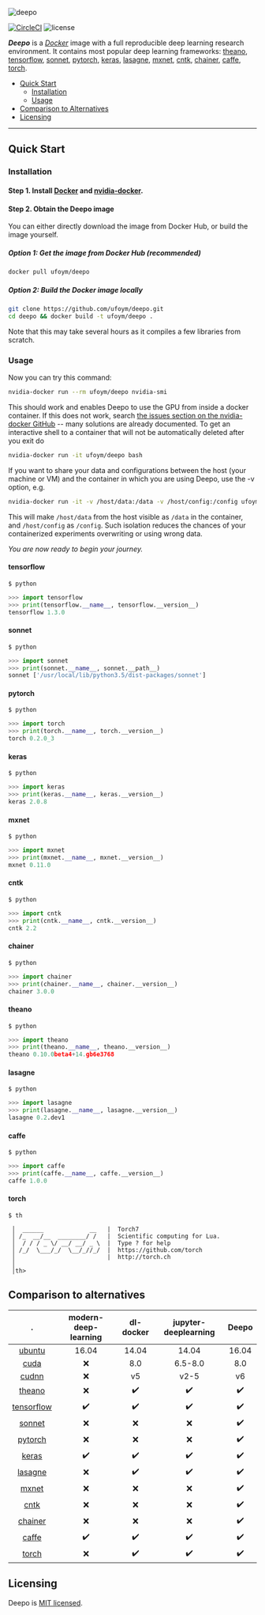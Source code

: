 ![deepo](https://user-images.githubusercontent.com/2270240/32102393-aecf573c-bb4e-11e7-811c-dc673cae7b9c.png)

[![CircleCI](https://img.shields.io/circleci/project/github/ufoym/deepo.svg)](https://circleci.com/gh/ufoym/deepo)
![license](https://img.shields.io/github/license/ufoym/deepo.svg)


***Deepo*** is a [*Docker*](http://www.docker.com/) image with a full reproducible deep learning research environment. It contains most popular deep learning frameworks:
[theano](http://deeplearning.net/software/theano),
[tensorflow](http://www.tensorflow.org),
[sonnet](https://github.com/deepmind/sonnet),
[pytorch](http://pytorch.org),
[keras](https://keras.io),
[lasagne](http://lasagne.readthedocs.io),
[mxnet](http://mxnet.incubator.apache.org),
[cntk](https://www.microsoft.com/en-us/cognitive-toolkit),
[chainer](https://chainer.org),
[caffe](http://caffe.berkeleyvision.org),
[torch](http://torch.ch/).

- [Quick Start](#Quick-Start)
  - [Installation](#Installation)
  - [Usage](#Usage)
- [Comparison to Alternatives](#Comparison)
- [Licensing](#Licensing)

---

<a name="Quick-Start"/>

## Quick Start


<a name="Installation"/>

### Installation

#### Step 1. Install [Docker](https://docs.docker.com/engine/installation/) and [nvidia-docker](https://github.com/NVIDIA/nvidia-docker).

#### Step 2. Obtain the Deepo image

You can either directly download the image from Docker Hub, or build the image yourself.

##### Option 1: Get the image from Docker Hub (recommended)
```bash
docker pull ufoym/deepo
```
##### Option 2: Build the Docker image locally
```bash
git clone https://github.com/ufoym/deepo.git
cd deepo && docker build -t ufoym/deepo .
```
Note that this may take several hours as it compiles a few libraries from scratch.

<a name="Usage"/>

### Usage

Now you can try this command:
```bash
nvidia-docker run --rm ufoym/deepo nvidia-smi
```
This should work and enables Deepo to use the GPU from inside a docker container.
If this does not work, search [the issues section on the nvidia-docker GitHub](https://github.com/NVIDIA/nvidia-docker/issues) -- many solutions are already documented. To get an interactive shell to a container that will not be automatically deleted after you exit do

```bash
nvidia-docker run -it ufoym/deepo bash
```

If you want to share your data and configurations between the host (your machine or VM) and the container in which you are using Deepo, use the -v option, e.g.
```bash
nvidia-docker run -it -v /host/data:/data -v /host/config:/config ufoym/deepo bash
```
This will make `/host/data` from the host visible as `/data` in the container, and `/host/config` as `/config`. Such isolation reduces the chances of your containerized experiments overwriting or using wrong data.


_You are now ready to begin your journey._


#### tensorflow
```$ python```
```python
>>> import tensorflow
>>> print(tensorflow.__name__, tensorflow.__version__)
tensorflow 1.3.0
```

#### sonnet
```$ python```
```python
>>> import sonnet
>>> print(sonnet.__name__, sonnet.__path__)
sonnet ['/usr/local/lib/python3.5/dist-packages/sonnet']
```

#### pytorch
```$ python```
```python
>>> import torch
>>> print(torch.__name__, torch.__version__)
torch 0.2.0_3
```

#### keras
```$ python```
```python
>>> import keras
>>> print(keras.__name__, keras.__version__)
keras 2.0.8
```

#### mxnet
```$ python```
```python
>>> import mxnet
>>> print(mxnet.__name__, mxnet.__version__)
mxnet 0.11.0
```

#### cntk
```$ python```
```python
>>> import cntk
>>> print(cntk.__name__, cntk.__version__)
cntk 2.2
```

#### chainer
```$ python```
```python
>>> import chainer
>>> print(chainer.__name__, chainer.__version__)
chainer 3.0.0
```

#### theano
```$ python```
```python
>>> import theano
>>> print(theano.__name__, theano.__version__)
theano 0.10.0beta4+14.gb6e3768
```

#### lasagne
```$ python```
```python
>>> import lasagne
>>> print(lasagne.__name__, lasagne.__version__)
lasagne 0.2.dev1
```

#### caffe
```$ python```
```python
>>> import caffe
>>> print(caffe.__name__, caffe.__version__)
caffe 1.0.0
```

#### torch
```$ th```
```
 │  ______             __   |  Torch7
 │ /_  __/__  ________/ /   |  Scientific computing for Lua.
 │  / / / _ \/ __/ __/ _ \  |  Type ? for help
 │ /_/  \___/_/  \__/_//_/  |  https://github.com/torch
 │                          |  http://torch.ch
 │
 │th>
```

<a name="Comparison"/>

## Comparison to alternatives
.                                                  | modern-deep-learning | dl-docker          | jupyter-deeplearning | Deepo
:------------------------------------------------: | :------------------: | :----------------: | :------------------: | :----------------:
 [ubuntu](https://www.ubuntu.com)                  | 16.04                | 14.04              | 14.04                | 16.04
 [cuda](https://developer.nvidia.com/cuda-zone)    | :x:                  | 8.0                | 6.5-8.0              | 8.0
 [cudnn](https://developer.nvidia.com/cudnn)       | :x:                  | v5                 | v2-5                 | v6
 [theano](http://deeplearning.net/software/theano) | :x:                  | :heavy_check_mark: | :heavy_check_mark:   | :heavy_check_mark:
 [tensorflow](http://www.tensorflow.org)           | :heavy_check_mark:   | :heavy_check_mark: | :heavy_check_mark:   | :heavy_check_mark:
 [sonnet](https://github.com/deepmind/sonnet)      | :x:                  | :x:                | :x:                  | :heavy_check_mark:
 [pytorch](http://pytorch.org)                     | :x:                  | :x:                | :x:                  | :heavy_check_mark:
 [keras](https://keras.io)                         | :heavy_check_mark:   | :heavy_check_mark: | :heavy_check_mark:   | :heavy_check_mark:
 [lasagne](http://lasagne.readthedocs.io)          | :x:                  | :heavy_check_mark: | :heavy_check_mark:   | :heavy_check_mark:
 [mxnet](http://mxnet.incubator.apache.org)        | :x:                  | :x:                | :x:                  | :heavy_check_mark:
 [cntk](http://cntk.ai)                            | :x:                  | :x:                | :x:                  | :heavy_check_mark:
 [chainer](https://chainer.org)                    | :x:                  | :x:                | :x:                  | :heavy_check_mark:
 [caffe](http://caffe.berkeleyvision.org)          | :heavy_check_mark:   | :heavy_check_mark: | :heavy_check_mark:   | :heavy_check_mark:
 [torch](http://torch.ch/)                         | :x:                  | :heavy_check_mark: | :heavy_check_mark:   | :heavy_check_mark:

<a name="Licensing"/>

## Licensing

Deepo is [MIT licensed](https://github.com/ufoym/deepo/blob/master/LICENSE).
